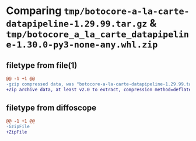 # Comparing `tmp/botocore-a-la-carte-datapipeline-1.29.99.tar.gz` & `tmp/botocore_a_la_carte_datapipeline-1.30.0-py3-none-any.whl.zip`

## filetype from file(1)

```diff
@@ -1 +1 @@
-gzip compressed data, was "botocore-a-la-carte-datapipeline-1.29.99.tar", last modified: Sat Mar 25 01:22:32 2023, max compression
+Zip archive data, at least v2.0 to extract, compression method=deflate
```

## filetype from diffoscope

```diff
@@ -1 +1 @@
-GzipFile
+ZipFile
```

